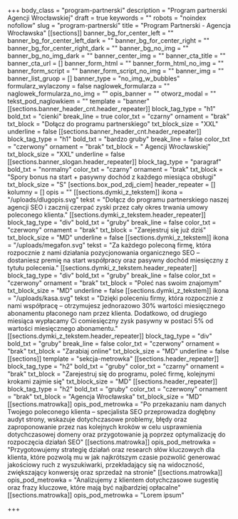 +++
body_class = "program-partnerski"
description = "Program partnerski Agencji Wrocławskiej"
draft = true
keywords = ""
robots = "noindex nofollow"
slug = "program-partnerski"
title = "Program Partnerski - Agencja Wrocławska"
[[sections]]
banner_bg_for_center_left = ""
banner_bg_for_center_left_dark = ""
banner_bg_for_center_right = ""
banner_bg_for_center_right_dark = ""
banner_bg_no_img = ""
banner_bg_no_img_dark = ""
banner_center_img = ""
banner_cta_title = ""
banner_cta_url = []
banner_form_html = ""
banner_form_html_no_img = ""
banner_form_script = ""
banner_form_script_no_img = ""
banner_img = ""
banner_list_gruop = []
banner_type = "no_img_w_bubbles"
formularz_wylaczony = false
naglowek_formularza = ""
naglowek_formularza_no_img = ""
opis_banner = ""
otworz_modal = ""
tekst_pod_naglowkiem = ""
template = "banner"
[[sections.banner_header_cnt.header_repeater]]
block_tag_type = "h1"
bold_txt = "cienki"
break_line = true
color_txt = "czarny"
ornament = "brak"
txt_block = "Dołącz do programu partnerskiego"
txt_block_size = "XXL"
underline = false
[[sections.banner_header_cnt.header_repeater]]
block_tag_type = "h1"
bold_txt = "bardzo gruby"
break_line = false
color_txt = "czerwony"
ornament = "brak"
txt_block = " Agencji Wrocławskiej"
txt_block_size = "XXL"
underline = false
[[sections.banner_slogan.header_repeater]]
block_tag_type = "paragraf"
bold_txt = "normalny"
color_txt = "czarny"
ornament = "brak"
txt_block = "Spory bonus na start + pasywny dochód z każdego miesiąca obsługi"
txt_block_size = "S"
[sections.box_pod_zdj_ciem]
header_repeater = []
kolumny = []
opis = ""
[[sections.dymki_z_tekstem]]
ikona = "/uploads/dlugopis.svg"
tekst = "Dołącz do programu partnerskiego naszej agencji SEO i zacznij czerpać zyski przez cały okres trwania umowy poleconego klienta."
[[sections.dymki_z_tekstem.header_repeater]]
block_tag_type = "div"
bold_txt = "gruby"
break_line = false
color_txt = "czerwony"
ornament = "brak"
txt_block = "Zarejestruj się już dziś"
txt_block_size = "MD"
underline = false
[[sections.dymki_z_tekstem]]
ikona = "/uploads/megafon.svg"
tekst = "Za każdego poleconą firmę, która rozpocznie z nami działania pozycjonowania organicznego SEO – dostaniesz premię na start współpracy oraz pasywny dochód miesięczny z tytułu polecenia."
[[sections.dymki_z_tekstem.header_repeater]]
block_tag_type = "div"
bold_txt = "gruby"
break_line = false
color_txt = "czerwony"
ornament = "brak"
txt_block = "Poleć nas swoim znajomym"
txt_block_size = "MD"
underline = false
[[sections.dymki_z_tekstem]]
ikona = "/uploads/kasa.svg"
tekst = "Dzięki poleceniu firmy, która rozpocznie z nami współpracę – otrzymujesz jednorazowo 30% wartości miesięcznego abonamentu płaconego nam przez klienta. Dodatkowo, od drugiego miesiąca wypłacamy Ci comiesięczny zysk pasywny w postaci 5% od wartości miesięcznego abonamentu."
[[sections.dymki_z_tekstem.header_repeater]]
block_tag_type = "div"
bold_txt = "gruby"
break_line = false
color_txt = "czerwony"
ornament = "brak"
txt_block = "Zarabiaj online"
txt_block_size = "MD"
underline = false
[[sections]]
template = "sekcja-metrowka"
[[sections.header_repeater]]
block_tag_type = "h2"
bold_txt = "gruby"
color_txt = "czarny"
ornament = "brak"
txt_block = "Zarejestruj się do programu, poleć firmę, kolejnymi krokami zajmie się"
txt_block_size = "MD"
[[sections.header_repeater]]
block_tag_type = "h2"
bold_txt = "gruby"
color_txt = "czerwony"
ornament = "brak"
txt_block = "Agencja Wrocławska"
txt_block_size = "MD"
[[sections.matrowka]]
opis_pod_metrowka = "Po przekazaniu nam danych Twojego poleconego klienta – specjalista SEO przeprowadza dogłębny audyt strony, wskazuje dotychczasowe problemy, błędy oraz zaproponowanie przez nas kolejnych kroków w celu usprawnienia dotychczasowej domeny oraz przygotowanie ją poprzez optymalizację do rozpoczęcia działań SEO"
[[sections.matrowka]]
opis_pod_metrowka = "Przygotowujemy strategię działań oraz research słów kluczowych dla klienta, które pozwolą mu w jak najkrótszym czasie pozwolić generować jakościowy ruch z wyszukiwarki, przekładający się na widoczność, zwiększający konwersję oraz sprzedaż na stronie"
[[sections.matrowka]]
opis_pod_metrowka = "Analizujemy z klientem dotychczasowe sugestię oraz frazy kluczowe, które mają być najbardziej opłacalne"
[[sections.matrowka]]
opis_pod_metrowka = "Lorem ipsum"

+++
